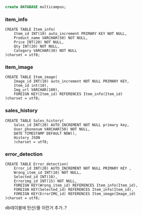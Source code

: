 

```sql
create DATABASE multicampus;
```



### item_info

```mysql
CREATE TABLE Item_info(
	Item_id INT(10) auto_increment PRIMARY KEY NOT NULL,
	Product_name VARCHAR(50) NOT NULL,
	Price INT(20) NOT NULL,
	Qty INT(20) NOT NULL,
	Category VARCHAR(30) NOT NULL 
)charset = utf8;

```



### item_image

```mysql
CREATE TABLE Item_image(
	Image_id INT(10) auto_increment NOT NULL PRIMARY KEY,
	Item_id int(10),
	Img_url VARCHAR(100),
	FOREIGN KEY(Item_id) REFERENCES Item_info(Item_id) 
)charset = utf8;

```





### sales_history

```mysql
CREATE TABLE Sales_history(
	Sales_id INT(20) AUTO_INCREMENT NOT NULL primary key,
	User_phonenum VARCHAR(50) NOT NULL,
	DATE TIMESTAMP DEFAULT NOW(),
	History JSON
	)charset = utf8;
```



### error_detection

```mysql
CREATE TABLE Error_detection(
	Error_id INT(20) AUTO_INCREMENT NOT NULL PRIMARY KEY ,
	Wrong_item_id INT(10) NOT NULL,
	Selected_id INT(10),
	Errorimg_id INT(15) NOT NULL,
	FOREIGN KEY(Wrong_item_id) REFERENCES Item_info(Item_id),
	FOREIGN KEY(Selected_id) REFERENCES Item_info(Item_id),
	FOREIGN KEY(ErrorIMG_id) REFERENCES Item_image(Image_id)	
)charset = utf8;
```

db테이블에 탄산/물 이런거 추가..?

